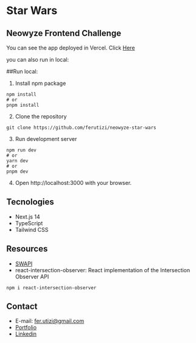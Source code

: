# Star Wars
## Neowyze Frontend Challenge

You can see the app deployed in Vercel. Click [Here](https://star-wars-ruddy-eta.vercel.app/)

you can also run in local:

##Run local:

1. Install npm package

```
npm install
# or
pnpm install
```

2. Clone the repository

```
git clone https://github.com/ferutizi/neowyze-star-wars
```

3. Run development server 

```
npm run dev
# or
yarn dev
# or
pnpm dev
```

4. Open http://localhost:3000 with your browser.

## Tecnologies

- Next.js 14
- TypeScript
- Tailwind CSS

## Resources

- [SWAPI](https://swapi.dev/)
- react-intersection-observer: React implementation of the Intersection Observer API
```
npm i react-intersection-observer
```

## Contact

- E-mail: fer.utizi@gmail.com
- [Portfolio](https://ferutizi.github.io/Portfolio/)
- [Linkedin](https://www.linkedin.com/in/fernando-utizi-2a72a3233/)